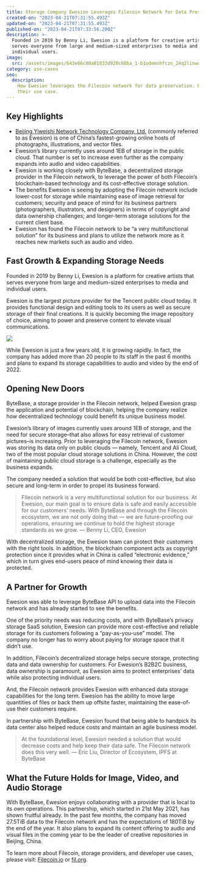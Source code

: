 ```yaml
---
title: Storage Company Ewesion Leverages Filecoin Network for Data Preservation
created-on: "2023-04-21T07:31:55.493Z"
updated-on: "2023-04-21T07:31:55.493Z"
published-on: "2023-04-21T07:33:56.200Z"
description: >-
  Founded in 2019 by Benny Li, Ewesion is a platform for creative artists that
  serves everyone from large and medium-sized enterprises to media and
  individual users.
image:
  src: /assets/images/643e66c80a81033d920c68ba_1-b1odemnhfczn_24q2linww.webp
category: use-cases
seo:
  description:
    How Ewesion leverages the Filecoin network for data preservation. Discover
    their use case.
---
```


## Key Highlights

- [Beijing Yiweishi Network Technology Company, Ltd.](http://www.ewesion.com/) (commonly referred to as Ewesion) is one of China’s fastest-growing online hosts of photographs, illustrations, and vector files.
- Ewesion’s library currently uses around 1EB of storage in the public cloud. That number is set to increase even further as the company expands into audio and video capabilities.
- Ewesion is working closely with ByteBase, a decentralized storage provider in the Filecoin network, to leverage the power of both Filecoin’s blockchain-based technology and its cost-effective storage solution.
- The benefits Ewesion is seeing by adopting the Filecoin network include lower-cost for storage while maintaining ease of image retrieval for customers; security and peace of mind for its business partners (photographers, illustrators, and designers) in terms of copyright and data ownership challenges; and longer-term storage solutions for the current client base.
- Ewesion has found the Filecoin network to be “a very multifunctional solution” for its business and plans to utilize the network more as it reaches new markets such as audio and video.

## Fast Growth & Expanding Storage Needs

Founded in 2019 by Benny Li, Ewesion is a platform for creative artists that serves everyone from large and medium-sized enterprises to media and individual users.

Ewesion is the largest picture provider for the Tencent public cloud today. It provides functional design and editing tools to its users as well as secure storage of their final creations. It is quickly becoming the image repository of choice, aiming to power and preserve content to elevate visual communications.

![](/assets/images/64423beb4e4c687814f57abf_0-ds-rp-2ps7f4wkfo.jpeg)

While Ewesion is just a few years old, it is growing rapidly. In fact, the company has added more than 20 people to its staff in the past 6 months and plans to expand its storage capabilities to audio and video by the end of 2022.

## Opening New Doors

ByteBase, a storage provider in the Filecoin network, helped Ewesion grasp the application and potential of blockchain, helping the company realize how decentralized technology could benefit its unique business model.

Ewesion’s library of images currently uses around 1EB of storage, and the need for secure storage–that also allows for easy retrieval of customer pictures–is increasing. Prior to leveraging the Filecoin network, Ewesion was storing its data only on public clouds — namely, Tencent and Ali Cloud, two of the most popular cloud storage solutions in China. However, the cost of maintaining public cloud storage is a challenge, especially as the business expands.

The company needed a solution that would be both cost-effective, but also secure and long-term in order to propel its business forward.

> Filecoin network is a very multifunctional solution for our business. At Ewesion, our main goal is to ensure data is safe and easily accessible for our customers’ needs. With ByteBase and through the Filecoin ecosystem, we are not only doing that — we are future-proofing our operations, ensuring we continue to hold the highest storage standards as we grow. — Benny Li, CEO, Ewesion

With decentralized storage, the Ewesion team can protect their customers with the right tools. In addition, the blockchain component acts as copyright protection since it provides what in China is called “electronic evidence,” which in turn gives end-users peace of mind knowing their data is protected.

## A Partner for Growth

Ewesion was able to leverage ByteBase API to upload data into the Filecoin network and has already started to see the benefits.

One of the priority needs was reducing costs, and with ByteBase’s privacy storage SaaS solution, Ewesion can provide more cost-effective and reliable storage for its customers following a “pay-as-you-use” model. The company no longer has to worry about paying for storage space that it didn’t use.

In addition, Filecoin’s decentralized storage helps secure storage, protecting data and data ownership for customers. For Ewesion’s B2B2C business, data ownership is paramount, as Ewesion aims to protect enterprises’ data while also protecting individual users.

And, the Filecoin network provides Ewesion with enhanced data storage capabilities for the long term. Ewesion has the ability to move large quantities of files or back them up offsite faster, maintaining the ease-of-use their customers require.

In partnership with ByteBase, Ewesion found that being able to handpick its data center also helped reduce costs and maintain an agile business model.

> At the foundational level, Ewesion needed a solution that would decrease costs and help keep their data safe. The Filecoin network does this very well. — Eric Liu, Director of Ecosystem, IPFS at ByteBase

## What the Future Holds for Image, Video, and Audio Storage

With ByteBase, Ewesion enjoys collaborating with a provider that is local to its own operations. This partnership, which started in 21st May 2021, has shown fruitful already. In the past few months, the company has moved 27.5TiB data to the Filecoin network and has the expectations of 180TiB by the end of the year. It also plans to expand its content offering to audio and visual files in the coming year to be the leader of creative repositories in Beijing, China.

To learn more about Filecoin, storage providers, and developer use cases, please visit: [Filecoin.io](https://filecoin.io/) or [fil.org](/).
